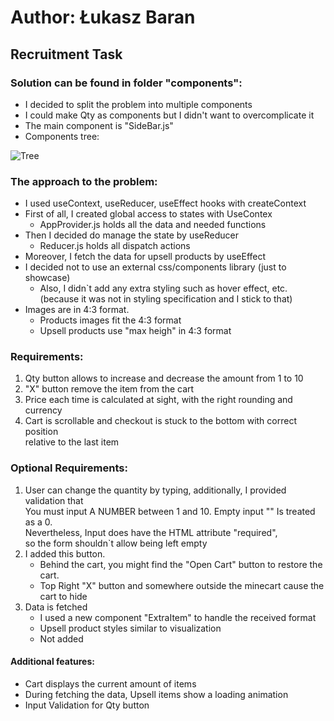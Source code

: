 # Author: Łukasz Baran

## Recruitment Task

### Solution can be found in folder "components":

- I decided to split the problem into multiple components 
- I could make Qty as components but I didn't want to overcomplicate it 
- The main component is "SideBar.js"
- Components tree:


![Tree](https://github.com/lukasz-b96/Job-1-Task/blob/main/Tree.png)

### The approach to the problem:

- I used useContext, useReducer, useEffect hooks with createContext
- First of all, I created global access to states with UseContex
    - AppProvider.js holds all the data and needed functions 
- Then I decided do manage the state by useReducer
    - Reducer.js holds all dispatch actions  
- Moreover, I fetch the data for upsell products by useEffect
- I decided not to use an external css/components library (just to showcase)
  - Also, I didn`t add any extra styling such as hover effect, etc.\
    (because it was not in styling specification and I stick to that)
- Images are in 4:3 format. 
  - Products images fit the 4:3 format 
  - Upsell products use "max heigh" in 4:3 format

### Requirements:
1. Qty button allows to increase and decrease the amount from 1 to 10
2. "X" button remove the item from the cart
3. Price each time is calculated at sight, with the right rounding and currency
4. Cart is scrollable and checkout is stuck to the bottom with correct position\
    relative to the last item


### Optional Requirements:
1. User can change the quantity by typing, additionally, I provided validation that\
    You must input A NUMBER between 1 and 10. Empty input "" Is treated as a 0.\
    Nevertheless, Input does have the HTML attribute "required",\
    so the form shouldn`t allow being left empty 
2. I added this button. 
    - Behind the cart, you might find the "Open Cart" button to restore the cart.
    - Top Right "X" button and somewhere outside the minecart cause the cart to hide
3. Data is fetched 
   - I used a new component "ExtraItem" to handle the received format
   - Upsell product styles similar to visualization
   - Not added 
#### Additional features:
- Cart displays the current amount of items
- During fetching the data, Upsell items show a loading animation
- Input Validation for Qty button

